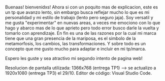 Buenaas! bienvenidxs!
Ahora si con un poquito mas de explicacion, este es un tp que avanzo lento, sin embargo busca reflejar mucho lo que es mi personalidad y mi estilo de trabajo (lento pero seguro jaja). Soy versatil y me gusta "experimentar" en nuevas areas, a veces me emociono con lo que hago y abarco mas de lo que aprieto pero todo error busco darle la vuelta y tomarlo con aprendizaje.
En fin es una de las razones por la cual mi marca tiene que una gran presencia de la mariposa, es el simbolo de la metamorfosis, los cambios, las transformaciones. Y sobre todo es un concepto que me gusto mucho para adaptar e incluir en mi tp/marca.

Espero les guste y sea atractivo mi segundo intento de pagina web!

Resolucion de pantalla utilizada: 1366x768 (entrega TP1) --> se actualizo a 1920x1080 (entrega TP3) el 29/10.
Editor de código: Visual Studio Code.
